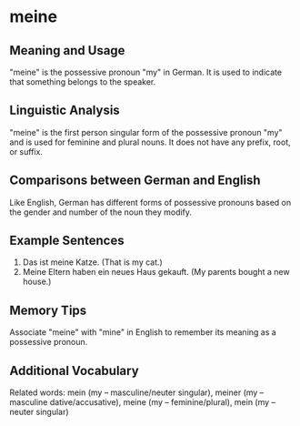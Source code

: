 # meine
## Meaning and Usage
"meine" is the possessive pronoun "my" in German. It is used to indicate that something belongs to the speaker.

## Linguistic Analysis
"meine" is the first person singular form of the possessive pronoun "my" and is used for feminine and plural nouns. It does not have any prefix, root, or suffix.

## Comparisons between German and English
Like English, German has different forms of possessive pronouns based on the gender and number of the noun they modify.

## Example Sentences
1. Das ist meine Katze. (That is my cat.)
2. Meine Eltern haben ein neues Haus gekauft. (My parents bought a new house.)

## Memory Tips
Associate "meine" with "mine" in English to remember its meaning as a possessive pronoun.

## Additional Vocabulary
Related words: mein (my – masculine/neuter singular), meiner (my – masculine dative/accusative), meine (my – feminine/plural), mein (my – neuter singular)